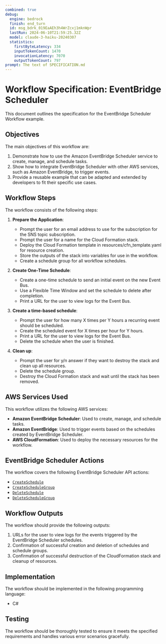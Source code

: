 ```yaml
---
combined: true
debug:
  engine: bedrock
  finish: end_turn
  id: msg_bdrk_019EaAEh3h4WrZcxj1mknWpr
  lastRun: 2024-06-10T21:59:25.32Z
  model: claude-3-haiku-20240307
  statistics:
    firstByteLatency: 334
    inputTokenCount: 1470
    invocationLatency: 7070
    outputTokenCount: 797
prompt: The text of SPECIFICATION.md
---
```

# Workflow Specification: EventBridge Scheduler

This document outlines the specification for the EventBridge Scheduler Workflow example.

## Objectives

The main objectives of this workflow are:

1. Demonstrate how to use the Amazon EventBridge Scheduler service to create, manage, and schedule tasks.
2. Show how to integrate EventBridge Scheduler with other AWS services, such as Amazon EventBridge, to trigger events.
3. Provide a reusable example that can be adapted and extended by developers to fit their specific use cases.

## Workflow Steps

The workflow consists of the following steps:

1. **Prepare the Application**:
   - Prompt the user for an email address to use for the subscription for the SNS topic subscription.
   - Prompt the user for a name for the Cloud Formation stack.
   - Deploy the Cloud Formation template in resources/cfn_template.yaml for resource creation. 
   - Store the outputs of the stack into variables for use in the workflow.
   - Create a schedule group for all workflow schedules.

2. **Create One-Time Schedule**:
   - Create a one-time schedule to send an initial event on the new Event Bus.
   - Use a Flexible Time Window and set the schedule to delete after completion.
   - Print a URL for the user to view logs for the Event Bus.

3. **Create a time-based schedule**:
   - Prompt the user for how many X times per Y hours a recurring event should be scheduled.
   - Create the scheduled event for X times per hour for Y hours.
   - Print a URL for the user to view logs for the Event Bus.
   - Delete the schedule when the user is finished.

4. **Clean up**:
   - Prompt the user for y/n answer if they want to destroy the stack and clean up all resources.
   - Delete the schedule group.
   - Destroy the Cloud Formation stack and wait until the stack has been removed.

## AWS Services Used

This workflow utilizes the following AWS services:

- **Amazon EventBridge Scheduler**: Used to create, manage, and schedule tasks.
- **Amazon EventBridge**: Used to trigger events based on the schedules created by EventBridge Scheduler.
- **AWS CloudFormation**: Used to deploy the necessary resources for the workflow.

## EventBridge Scheduler Actions

The workflow covers the following EventBridge Scheduler API actions:

- [`CreateSchedule`](https://docs.aws.amazon.com/scheduler/latest/APIReference/API_CreateSchedule.html)
- [`CreateScheduleGroup`](https://docs.aws.amazon.com/scheduler/latest/APIReference/API_CreateScheduleGroup.html)
- [`DeleteSchedule`](https://docs.aws.amazon.com/scheduler/latest/APIReference/API_DeleteSchedule.html)
- [`DeleteScheduleGroup`](https://docs.aws.amazon.com/scheduler/latest/APIReference/API_DeleteScheduleGroup.html)

## Workflow Outputs

The workflow should provide the following outputs:

1. URLs for the user to view logs for the events triggered by the EventBridge Scheduler schedules.
2. Confirmation of successful creation and deletion of schedules and schedule groups.
3. Confirmation of successful destruction of the CloudFormation stack and cleanup of resources.

## Implementation

The workflow should be implemented in the following programming language:

- C#

## Testing

The workflow should be thoroughly tested to ensure it meets the specified requirements and handles various error scenarios gracefully.